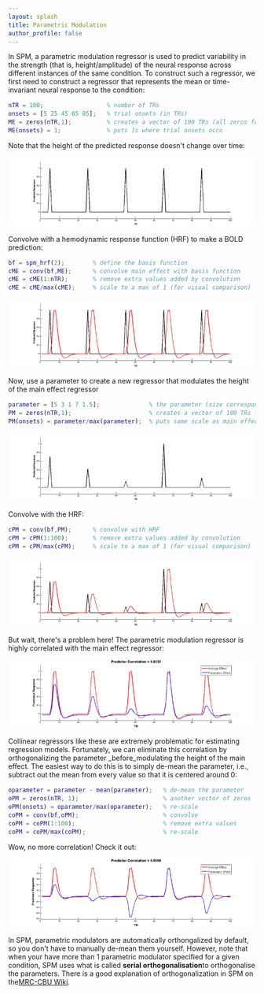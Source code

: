 ```yaml
---
layout: splash
title: Parametric Modulation
author_profile: false
---
```


In SPM, a parametric modulation regressor is used to predict variability in the strength (that is, height/amplitude) of the neural response across different instances of the same condition. To construct such a regressor, we first need to construct a regressor that represents the mean or time-invariant neural response to the condition:

```matlab
nTR = 100;                  % number of TRs
onsets = [5 25 45 65 85];   % trial onsets (in TRs)
ME = zeros(nTR,1);          % creates a vector of 100 TRs (all zeros for now)
ME(onsets) = 1;             % puts 1s where trial onsets occu
```

Note that the height of the predicted response doesn't change over time:

![](makeParametricModulator_01.png)

Convolve with a hemodynamic response function (HRF) to make a BOLD prediction:

```matlab
bf = spm_hrf(2);        % define the basis function
cME = conv(bf,ME);      % convolve main effect with basis function
cME = cME(1:nTR);       % remove extra values added by convolution
cME = cME/max(cME);     % scale to a max of 1 (for visual comparison)
```

![](makeParametricModulator_02.png)

Now, use a parameter to create a new regressor that modulates the height of the main effect regressor

```matlab
parameter = [5 3 1 7 1.5];              % the parameter (size corresponds to onsets)
PM = zeros(nTR,1);                      % creates a vector of 100 TRs (all zeros for now)
PM(onsets) = parameter/max(parameter);  % puts same scale as main effect
```

![](makeParametricModulator_03.png)

Convolve with the HRF:

```matlab
cPM = conv(bf,PM);      % convolve with HRF
cPM = cPM(1:100);       % remove extra values added by convolution
cPM = cPM/max(cPM);     % scale to a max of 1 (for visual comparison)
```

![](makeParametricModulator_04.png)

But wait, there's a problem here! The parametric modulation regressor is highly correlated with the main effect regressor:

![](makeParametricModulator_05.png)

Collinear regressors like these are extremely problematic for estimating regression models. Fortunately, we can eliminate this correlation by orthogonalizing the parameter _before_modulating the height of the main effect. The easiest way to do this is to simply de-mean the parameter, i.e., subtract out the mean from every value so that it is centered around 0:

```matlab
oparameter = parameter - mean(parameter);   % de-mean the parameter
oPM = zeros(nTR, 1);                        % another vector of zeros
oPM(onsets) = oparameter/max(oparameter);   % re-scale
coPM = conv(bf,oPM);                        % convolve
coPM = coPM(1:100);                         % remove extra values
coPM = coPM/max(coPM);                      % re-scale
```

Wow, no more correlation! Check it out:

![](makeParametricModulator_06.png)

In SPM, parametric modulators are automatically orthongalized by default, so you don't have to manually de-mean them yourself. However, note that when your have more than 1 parametric modulator specified for a given condition, SPM uses what is called **serial orthogonalisation**to orthogonalise the parameters. There is a good explanation of orthogonalization in SPM on the[MRC-CBU Wiki](http://imaging.mrc-cbu.cam.ac.uk/imaging/ParametricModulations).

